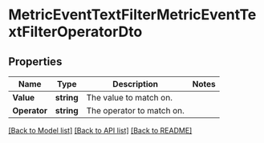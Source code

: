 # MetricEventTextFilterMetricEventTextFilterOperatorDto

## Properties

Name | Type | Description | Notes
------------ | ------------- | ------------- | -------------
**Value** | **string** | The value to match on. | 
**Operator** | **string** | The operator to match on. | 

[[Back to Model list]](../README.md#documentation-for-models) [[Back to API list]](../README.md#documentation-for-api-endpoints) [[Back to README]](../README.md)


